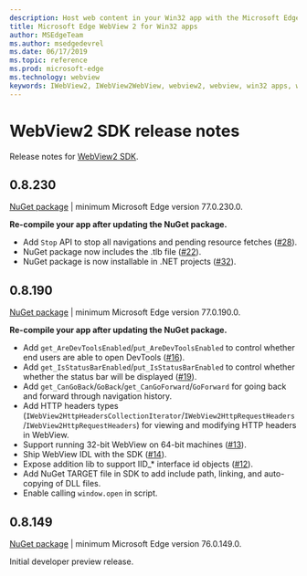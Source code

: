 ```yaml
---
description: Host web content in your Win32 app with the Microsoft Edge WebView 2 control
title: Microsoft Edge WebView 2 for Win32 apps
author: MSEdgeTeam
ms.author: msedgedevrel
ms.date: 06/17/2019
ms.topic: reference
ms.prod: microsoft-edge
ms.technology: webview
keywords: IWebView2, IWebView2WebView, webview2, webview, win32 apps, win32, edge
---
```


# WebView2 SDK release notes

Release notes for [WebView2 SDK](https://www.nuget.org/packages/Microsoft.Web.WebView2/).

## 0.8.230

[NuGet package](https://www.nuget.org/packages/Microsoft.Web.WebView2/0.8.230) | minimum Microsoft Edge version 77.0.230.0.

**Re-compile your app after updating the NuGet package.**

- Add `Stop` API to stop all navigations and pending resource fetches ([#28](https://github.com/MicrosoftEdge/WebViewFeedback/issues/28)).
- NuGet package now includes the .tlb file ([#22](https://github.com/MicrosoftEdge/WebViewFeedback/issues/22)).
- NuGet package is now installable in .NET projects ([#32](https://github.com/MicrosoftEdge/WebViewFeedback/issues/32)).

## 0.8.190

[NuGet package](https://www.nuget.org/packages/Microsoft.Web.WebView2/0.8.190) | minimum Microsoft Edge version 77.0.190.0.

**Re-compile your app after updating the NuGet package.**

- Add `get_AreDevToolsEnabled`/`put_AreDevToolsEnabled` to control whether end users are able to open DevTools ([#16](https://github.com/MicrosoftEdge/WebViewFeedback/issues/16)).
- Add `get_IsStatusBarEnabled`/`put_IsStatusBarEnabled` to control whether whether the status bar will be displayed ([#19](https://github.com/MicrosoftEdge/WebViewFeedback/issues/19)).
- Add `get_CanGoBack`/`GoBack`/`get_CanGoForward`/`GoForward` for going back and forward through navigation history.
- Add HTTP headers types (`IWebView2HttpHeadersCollectionIterator`/`IWebView2HttpRequestHeaders`/`IWebView2HttpRequestHeaders`) for viewing and modifying HTTP headers in WebView.
- Support running 32-bit WebView on 64-bit machines ([#13](https://github.com/MicrosoftEdge/WebViewFeedback/issues/13)).
- Ship WebView IDL with the SDK ([#14](https://github.com/MicrosoftEdge/WebViewFeedback/issues/14)).
- Expose addition lib to support IID_* interface id objects ([#12](https://github.com/MicrosoftEdge/WebViewFeedback/issues/12)).
- Add NuGet TARGET file in SDK to add include path, linking, and auto-copying of DLL files.
- Enable calling `window.open` in script.

## 0.8.149

[NuGet package](https://www.nuget.org/packages/Microsoft.Web.WebView2/0.8.149) | minimum Microsoft Edge version 76.0.149.0.

Initial developer preview release.

